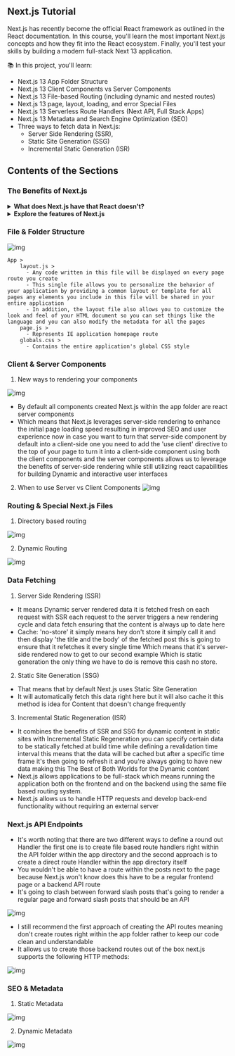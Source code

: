 ## Next.js Tutorial

Next.js has recently become the official React framework as outlined in the React documentation. In this course, you'll learn the most important Next.js concepts and how they fit into the React ecosystem. Finally, you'll test your skills by building a modern full-stack Next 13 application.

📚 In this project, you'll learn:

- Next.js 13 App Folder Structure
- Next.js 13 Client Components vs Server Components
- Next.js 13 File-based Routing (including dynamic and nested routes)
- Next.js 13 page, layout, loading, and error Special Files
- Next.js 13 Serverless Route Handlers (Next API, Full Stack Apps)
- Next.js 13 Metadata and Search Engine Optimization (SEO)
- Three ways to fetch data in Next.js:
  - Server Side Rendering (SSR),
  - Static Site Generation (SSG)
  - Incremental Static Generation (ISR)

## Contents of the Sections

### The Benefits of Next.js

<details>
    <summary><b>What does Next.js have that React doesn't?</b></summary>
    <br /><p>+ Next.js simplifies the development process</p>
    <p>+ On top of that it optimizes your web apps</p>
</details>

<details>
    <summary><b>Explore the features of Next.js</b></summary>
    <details>
        <summary><b>Rendering</b></summary>
        <details>
            <summary><b>What is client-side and server-side rendering?</b></summary>
            <ul>
                <li>Client-side rendering or browser rendering is when a user requests a web page the server sends a basic HTML document and JS code the browser then downloads and executes the JS code which leads to rendering of components and finally the display of the website</li>
                <li>Server-side rendering involves rendering the web page on the server before transmitting it to the client's device when a user requests a page the server processes the request and renders components on the server-side the server then sends back the fully rendered HTML to the client's browser enabling immediate display</li>
                <li>This distinction highlights an essential aspect of Web Development SEO (Search Engine Optimization)</li>
            </ul>
        </details>
        <details>
            <summary><b>What is SEO?</b></summary>
            <ul>
                <li>SEO aka search engine crawlers face difficulties indexing Page dynamically rendered on the client-side as a result</li>
                <li>The SEO performance of such pages may suffer as search engines may not fully comprehend their content and rank them appropriately by utilizing Next.js</li>
                <li>This issue is resolved by sending pre-rendered code directly to the client. This crawling and indexing by search engines leading to the improved SEO</li>
            </ul>
        </details>
        <details>
            <summary><b>Why should I prioritize SEO?</b></summary>
            <ul>
                <li>SEO is crucial for optimizing a website's visibility and ranking in search engine results by focusing on SEO</li>
                <li>You can achieve several benefits, including: increased organic traffic, exhanced user experience, credibility & trustworthiness, competitive advantage due to higher search result rankings</li>
                <li>Prioritizing SEO can greatly impact the success of your website and it's online presence </li>
            </ul>
        </details>
    </details>
    <details>
        <summary><b>Routing</b></summary>
         <details>
              <summary><b>How do we create different page routes in React?</b></summary>
              <ul>
                  <li>We have to install an additional package called react-router-dom and then create routes in one of the files</li>
              </ul>
          </details>
          <details>
              <summary><b>Then how do you create routes in Next.js?</b></summary>
              <ul>
                  <li>Next.js uses file-based routing system Which means that the routing is handled by the file system each folder in the app directory becomes a route and the folder name becomes the routes path for example if you have a folder named about in the directory you can access that pages at the forward slash about path isn't that so easy</li>
                <li>No need for external packages or complex configurations</li>
                <li>You can create files for the routes you want and immediately open them within your application</li>
              </ul>
          </details>
      </details>
      <details>
        <summary><b>Fullstack</b></summary>
        <details>
              <summary><b>API Routes</b></summary>
              <ul>
                  <li>Enabling the creation of serverless functions to handle API requests</li>
                  <li>Serverless APIs in Next.js are a way of creating API endpoints</li>
                  <li>Without the need for a traditional server</li>
                  <li>It allows us to build and deploy APIs: without managing server infrastructure, worrying about scaling their server as traffic increases</li>
                  <li>With this feature, we can create API endpoints by simply creating a file called route.js in a specific folder within the app directory this file in any route segment of the app directly corresponds to that route API endpoint once again</li>
              </ul>
          </details>
          <details>
              <summary><b>Automatic Code Splitting</b></summary>
              <ul>
                  <li>Code splitting is a technique that breaks down large bundles of JavaScript code into smaller, more manageable chunks that can be loaded as needed</li>
                  <li>When needed this reduces the initial load time of a website and optimizes the user's experience while browsing</li>
                  <li>We have to do lots of configuration as your applications grows</li>
                <li>It uses automatic code splitting by default to split pages into separate chunks when a user navigates to another page only the code required for that page is loaded resulting in Faster subsequent page navigations </li>
              </ul>
          </details>
        <details>
              <summary><b>So, What's the takeaway?</b></summary>
              <ul>
                  <li>Frontend Development has gone through various advancements: linting, formatting, compiling, bundling, minifying, deploying</li>
                  <li>Leaving them to concentrate on the actual code that's where Next.js comes in: automating most of the remaining processes and letting us focus on building the essential business logic of the application</li>
              </ul>
          </details>
        <details>
              <summary><b>It's still just React</b></summary>
              <ul>
                  <li>Next.js is not an entirely new technology</li>
                  <li>It's still fundamentally built on top of React</li>
                  <li>It's purpose is to simplify certain tasks allowing developers to concentrate on the core React code</li>
              </ul>
          </details>
      </details>
</details>

### File & Folder Structure

![img](https://i.imgur.com/YBQQ0DV.png)

```
App >
    layout.js >
      - Any code written in this file will be displayed on every page route you create
      - This single file allows you to personalize the behavior of your application by providing a common layout or template for all pages any elements you include in this file will be shared in your entire application
      - In addition, the layout file also allows you to customize the look and feel of your HTML document so you can set things like the language and you can also modify the metadata for all the pages
    page.js >
      - Represents IE application homepage route
    globals.css >
      - Contains the entire application's global CSS style
```

### Client & Server Components

1. New ways to rendering your components

![img](https://i.imgur.com/aBpUKWh.png)

- By default all components created Next.js within the app folder are react server components
- Which means that Next.js leverages server-side rendering to enhance the initial page loading speed resulting in improved SEO and user experience now in case you want to turn that server-side component by default into a client-side one you need to add the 'use client' directive to the top of your page to turn it into a client-side component using both the client components and the server components allows us to leverage the benefits of server-side rendering while still utilizing react capabilities for building Dynamic and interactive user interfaces

2. When to use Server vs Client Components
   ![img](https://i.imgur.com/3uebcX4.png)

### Routing & Special Next.js Files

1. Directory based routing

![img](https://i.imgur.com/kqgySIK.png)

2. Dynamic Routing

![img](https://i.imgur.com/glwoZ32.png)

### Data Fetching

1. Server Side Rendering (SSR)

- It means Dynamic server rendered data it is fetched fresh on each request with SSR each request to the server triggers a new rendering cycle and data fetch ensuring that the content is always up to date here
- Cache: 'no-store' it simply means hey don't store it simply call it and then display 'the title and the body' of the fetched post this is going to ensure that it refetches it every single time Which means that it's server-side rendered now to get to our second example Which is static generation the only thing we have to do is remove this cash no store.

2. Static Site Generation (SSG)

- That means that by default Next.js uses Static Site Generation
- It will automatically fetch this data right here but it will also cache it this method is idea for Content that doesn't change frequently

3. Incremental Static Regeneration (ISR)

- It combines the benefits of SSR and SSG for dynamic content in static sites with Incremental Static Regeneration you can specify certain data to be statically fetched at build time while defining a revalidation time interval this means that the data will be cached but after a specific time frame it's then going to refresh it and you're always going to have new data making this The Best of Both Worlds for the Dynamic content
- Next.js allows applications to be full-stack which means running the application both on the frontend and on the backend using the same file based routing system.
- Next.js allows us to handle HTTP requests and develop back-end functionality without requiring an external server

### Next.js API Endpoints

- It's worth noting that there are two different ways to define a round out Handler the first one is to create file based route handlers right within the API folder within the app directory and the second approach is to create a direct route Handler within the app directory itself
- You wouldn't be able to have a route within the posts next to the page because Next.js won't know does this have to be a regular frontend page or a backend API route
- It's going to clash between forward slash posts that's going to render a regular page and forward slash posts that should be an API

![img](https://i.imgur.com/FxGi0EM.png)

- I still recommend the first approach of creating the API routes meaning don't create routes right within the app folder rather to keep our code clean and understandable
- It allows us to create those backend routes out of the box next.js supports the following HTTP methods:

![img](https://i.imgur.com/1dl4ZYl.png)

### SEO & Metadata

1. Static Metadata

![img](https://i.imgur.com/gwaWFSi.png)

2. Dynamic Metadata

![img](https://i.imgur.com/wfG42af.png)
